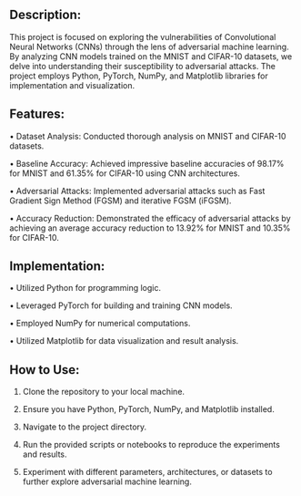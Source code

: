 ## **Description**:

This project is focused on exploring the vulnerabilities of Convolutional Neural Networks (CNNs) through the lens of adversarial machine learning. By analyzing CNN models trained on the MNIST and CIFAR-10 datasets, we delve into understanding their susceptibility to adversarial attacks. The project employs Python, PyTorch, NumPy, and Matplotlib libraries for implementation and visualization.

## **Features**:

• Dataset Analysis: Conducted thorough analysis on MNIST and CIFAR-10 datasets.

• Baseline Accuracy: Achieved impressive baseline accuracies of 98.17% for MNIST and 61.35% for CIFAR-10 using CNN architectures.

• Adversarial Attacks: Implemented adversarial attacks such as Fast Gradient Sign Method (FGSM) and iterative FGSM (iFGSM).

• Accuracy Reduction: Demonstrated the efficacy of adversarial attacks by achieving an average accuracy reduction to 13.92% for MNIST and 10.35% for CIFAR-10.

## **Implementation**:

• Utilized Python for programming logic.

• Leveraged PyTorch for building and training CNN models.

• Employed NumPy for numerical computations.

• Utilized Matplotlib for data visualization and result analysis.

## **How to Use:**

1. Clone the repository to your local machine.

2. Ensure you have Python, PyTorch, NumPy, and Matplotlib installed.

3. Navigate to the project directory.

4. Run the provided scripts or notebooks to reproduce the experiments and results.

5. Experiment with different parameters, architectures, or datasets to further explore adversarial machine learning.
